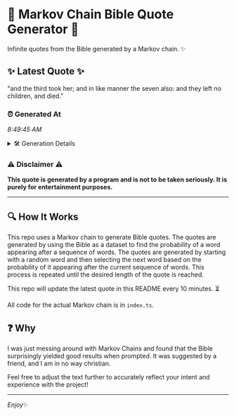 # 📖 Markov Chain Bible Quote Generator 📖

Infinite quotes from the Bible generated by a Markov chain. ✨

## ✨ Latest Quote ✨
"and the third took her; and in like manner the seven also: and they left no children, and died."

### ⏰ Generated At
*8:49:45 AM*

<details>
    <summary>🛠️ Generation Details</summary>
    <p>
        <strong>🌱 Seed:</strong> and<br>
        <strong>🔄 Iterations:</strong> 18<br>
        <strong>📜 Context History:</strong><br>[ and ]: the<br>[ and, the ]: third<br>[ and, the, third ]: took<br>[ and, the, third, took ]: her;<br>[ and, the, third, took, her; ]: and<br>[ and, the, third, took, her;, and ]: in<br>[ the, third, took, her;, and, in ]: like<br>[ third, took, her;, and, in, like ]: manner<br>[ took, her;, and, in, like, manner ]: the<br>[ her;, and, in, like, manner, the ]: seven<br>[ and, in, like, manner, the, seven ]: also:<br>[ in, like, manner, the, seven, also: ]: and<br>[ like, manner, the, seven, also:, and ]: they<br>[ manner, the, seven, also:, and, they ]: left<br>[ the, seven, also:, and, they, left ]: no<br>[ seven, also:, and, they, left, no ]: children,<br>[ also:, and, they, left, no, children, ]: and<br>[ and, they, left, no, children,, and ]: died.<br>
    </p>
</details>

### ⚠️ Disclaimer ⚠️
**This quote is generated by a program and is not to be taken seriously. It is purely for entertainment purposes.**

---

## 🔍 How It Works

This repo uses a Markov chain to generate Bible quotes. The quotes are generated by using the Bible as a dataset to find the probability of a word appearing after a sequence of words. The quotes are generated by starting with a random word and then selecting the next word based on the probability of it appearing after the current sequence of words. This process is repeated until the desired length of the quote is reached.

This repo will update the latest quote in this README every 10 minutes. ⏳

All code for the actual Markov chain is in `index.ts`.

## ❓ Why

I was just messing around with Markov Chains and found that the Bible surprisingly yielded good results when prompted. 
It was suggested by a friend, and I am in no way christian.

Feel free to adjust the text further to accurately reflect your intent and experience with the project!

---

*Enjoy*✨

